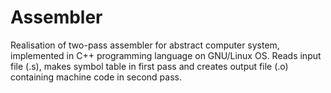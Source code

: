 # Assembler
Realisation of two-pass assembler for abstract computer system, implemented in C++ programming language on GNU/Linux OS. Reads input file (.s), makes symbol table in first pass and creates output file (.o) containing machine code in second pass.
